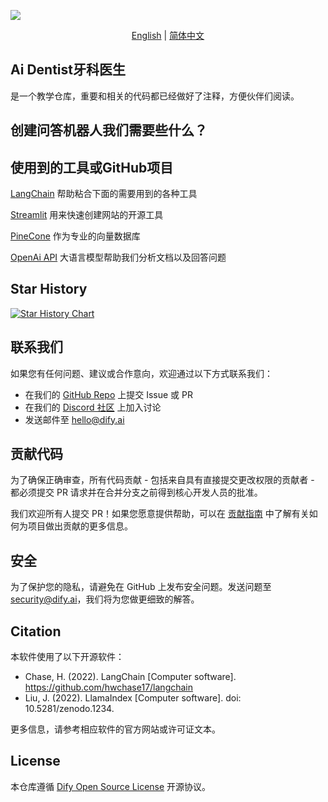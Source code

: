 ![](./images/describe-cn.jpg)
<p align="center">
  <a href="./README.md">English</a> |
  <a href="./README_CN.md">简体中文</a>
</p>

## Ai Dentist牙科医生
是一个教学仓库，重要和相关的代码都已经做好了注释，方便伙伴们阅读。

## 创建问答机器人我们需要些什么？
[](./images/)

## 使用到的工具或GitHub项目

[LangChain](https://github.com/hwchase17/langchain) 帮助粘合下面的需要用到的各种工具

[Streamlit](https://github.com/streamlit/streamlit) 用来快速创建网站的开源工具

[PineCone](https://www.pinecone.io/) 作为专业的向量数据库

[OpenAi API](https://openai.com/blog/openai-api) 大语言模型帮助我们分析文档以及回答问题




## Star History

[![Star History Chart](https://api.star-history.com/svg?repos=langgenius/dify&type=Date)](https://star-history.com/#langgenius/dify&Date)

## 联系我们

如果您有任何问题、建议或合作意向，欢迎通过以下方式联系我们：

- 在我们的 [GitHub Repo](https://github.com/langgenius/dify) 上提交 Issue 或 PR
- 在我们的 [Discord 社区](https://discord.gg/FngNHpbcY7) 上加入讨论
- 发送邮件至 hello@dify.ai

## 贡献代码

为了确保正确审查，所有代码贡献 - 包括来自具有直接提交更改权限的贡献者 - 都必须提交 PR 请求并在合并分支之前得到核心开发人员的批准。

我们欢迎所有人提交 PR！如果您愿意提供帮助，可以在 [贡献指南](CONTRIBUTING_CN.md) 中了解有关如何为项目做出贡献的更多信息。

## 安全

为了保护您的隐私，请避免在 GitHub 上发布安全问题。发送问题至 security@dify.ai，我们将为您做更细致的解答。

## Citation

本软件使用了以下开源软件：

- Chase, H. (2022). LangChain [Computer software]. https://github.com/hwchase17/langchain
- Liu, J. (2022). LlamaIndex [Computer software]. doi: 10.5281/zenodo.1234.

更多信息，请参考相应软件的官方网站或许可证文本。

## License

本仓库遵循 [Dify Open Source License](LICENSE) 开源协议。
